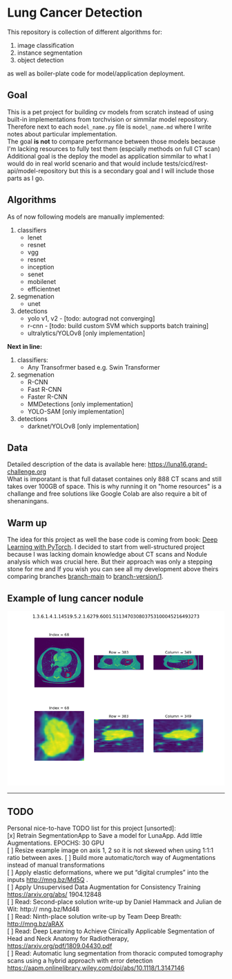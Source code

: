 # Lung Cancer Detection
This repository is collection of different algorithms for:  
1. image classification  
1. instance segmentation
1. object detection  

as well as boiler-plate code for model/application deployment. 

## Goal
This is a pet project for building cv models from scratch instead of using built-in implementations from torchvision or simmilar model repository. Therefore next to each `model_name.py` file is `model_name.md` where I write notes about particular implementation.  
The goal **is not** to compare performance between those models because I'm lacking resources to fully test them (espcially methods on full CT scan)  
Additional goal is the deploy the model as application simmilar to what I would do in real world scenario and that would include tests/cicd/rest-api/model-repository but this is a secondary goal and I will include those parts as I go. 

## Algorithms
As of now following models are manually implemented:
1. classifiers
    - lenet
    - resnet
    - vgg
    - resnet
    - inception
    - senet
    - mobilenet
    - efficientnet
1. segmenation
    - unet
1. detections
    - yolo v1, v2 - [todo: autograd not converging]
    - r-cnn - [todo: build custom SVM which supports batch training]
    - ultralytics/YOLOv8 [only implementation]

**Next in line:**
1. classifiers:
    - Any Transofrmer based e.g. Swin Transformer
1. segmenation
    - R-CNN
    - Fast R-CNN
    - Faster R-CNN
    - MMDetections [only implementation]
    - YOLO-SAM [only implementation]
1. detections
    - darknet/YOLOv8 [only implementation]

## Data
Detailed description of the data is available here: https://luna16.grand-challenge.org  
What is imporatant is that full dataset containes only 888 CT scans and still takes over 100GB of space. This is why running it on "home resources" is a challange and free solutions like Google Colab are also require a bit of shenaningans. 

## Warm up
The idea for this project as well the base code is coming from book: [Deep Learning with PyTorch](https://www.manning.com/books/deep-learning-with-pytorch). I decided to start from well-structured project because I was lacking domain knowledge about CT scans and Nodule analysis which was crucial here. But their approach was only a stepping stone for me and If you wish you can see all my development above theirs comparing branches [branch-main](https://gitlab.com/ml.konopelski/lung_cancer_detection/-/tree/main) to [branch-version/1](https://gitlab.com/ml.konopelski/lung_cancer_detection/-/tree/version/1). 

## Example of lung cancer nodule
![alt text](resources/example_detection.png "Example")

  
-----
## TODO
Personal nice-to-have TODO list for this project [unsorted]:  
[x] Retrain SegmentationApp to Save a model for LunaApp. Add little Augmentations. EPOCHS: 30 GPU  
[ ] Resize example image on axis 1, 2 so it is not skewed when using 1:1:1 ratio between axes.
[ ] Build more automatic/torch way of Augmentations instead of manual transformations  
[ ] Apply elastic deformations, where we put “digital crumples” into the inputs http://mng.bz/Md5Q .  
[ ] Apply Unsupervised Data Augmentation for Consistency Training https://arxiv.org/abs/ 1904.12848  
[ ] Read: Second-place solution write-up by Daniel Hammack and Julian de Wit: http:// mng.bz/Md48  
[ ] Read: Ninth-place solution write-up by Team Deep Breath: http://mng.bz/aRAX  
[ ] Read: Deep Learning to Achieve Clinically Applicable Segmentation of Head and Neck Anatomy for Radiotherapy, https://arxiv.org/pdf/1809.04430.pdf  
[ ] Read: Automatic lung segmentation from thoracic computed tomography scans using a hybrid approach with error detection https://aapm.onlinelibrary.wiley.com/doi/abs/10.1118/1.3147146